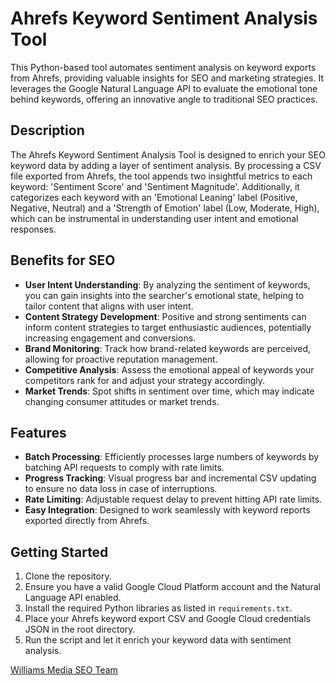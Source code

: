 # Ahrefs Keyword Sentiment Analysis Tool

This Python-based tool automates sentiment analysis on keyword exports from Ahrefs, providing valuable insights for SEO and marketing strategies. It leverages the Google Natural Language API to evaluate the emotional tone behind keywords, offering an innovative angle to traditional SEO practices.

## Description

The Ahrefs Keyword Sentiment Analysis Tool is designed to enrich your SEO keyword data by adding a layer of sentiment analysis. By processing a CSV file exported from Ahrefs, the tool appends two insightful metrics to each keyword: 'Sentiment Score' and 'Sentiment Magnitude'. Additionally, it categorizes each keyword with an 'Emotional Leaning' label (Positive, Negative, Neutral) and a 'Strength of Emotion' label (Low, Moderate, High), which can be instrumental in understanding user intent and emotional responses.

## Benefits for SEO

- **User Intent Understanding**: By analyzing the sentiment of keywords, you can gain insights into the searcher's emotional state, helping to tailor content that aligns with user intent.
- **Content Strategy Development**: Positive and strong sentiments can inform content strategies to target enthusiastic audiences, potentially increasing engagement and conversions.
- **Brand Monitoring**: Track how brand-related keywords are perceived, allowing for proactive reputation management.
- **Competitive Analysis**: Assess the emotional appeal of keywords your competitors rank for and adjust your strategy accordingly.
- **Market Trends**: Spot shifts in sentiment over time, which may indicate changing consumer attitudes or market trends.

## Features

- **Batch Processing**: Efficiently processes large numbers of keywords by batching API requests to comply with rate limits.
- **Progress Tracking**: Visual progress bar and incremental CSV updating to ensure no data loss in case of interruptions.
- **Rate Limiting**: Adjustable request delay to prevent hitting API rate limits.
- **Easy Integration**: Designed to work seamlessly with keyword reports exported directly from Ahrefs.

## Getting Started

1. Clone the repository.
2. Ensure you have a valid Google Cloud Platform account and the Natural Language API enabled.
3. Install the required Python libraries as listed in `requirements.txt`.
4. Place your Ahrefs keyword export CSV and Google Cloud credentials JSON in the root directory.
5. Run the script and let it enrich your keyword data with sentiment analysis.


<a href="httpds;//williamsmedia.co">Williams Media SEO Team</a>
